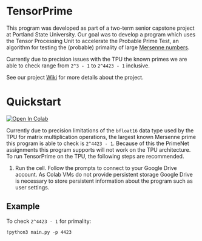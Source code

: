 # TensorPrime

This program was developed as part of a two-term senior capstone project at Portland State University. Our goal was to develop a program which uses the Tensor Processing Unit to accelerate the Probable Prime Test, an algorithm for testing the (probable) primality of large [Mersenne numbers](https://mathworld.wolfram.com/MersenneNumber.html).

Currently due to precision issues with the TPU the known primes we are able to check range from `2^3 - 1` to `2^4423 - 1` inclusive.

See our project [Wiki](https://github.com/TPU-Mersenne-Prime-Search/TensorPrime/wiki) for more details about the project.

# Quickstart
[![Open In Colab](https://colab.research.google.com/assets/colab-badge.svg)](https://colab.research.google.com/github/TPU-Mersenne-Prime-Search/TensorPrime/blob/master/GoogleColabTPU.ipynb)

Currently due to precision limitations of the `bfloat16` data type used by the TPU for matrix multiplication operations, the largest known Mersenne prime this program is able to check is `2^4423 - 1`. Because of this the PrimeNet assignments this program supports will not work on the TPU architecture. To run TensorPrime on the TPU, the following steps are recommended.

1. Run the cell. Follow the prompts to connect to your Google Drive account. As Colab VMs do not provide persistent storage Google Drive is necessary to store persistent information about the program such as user settings.

## Example

To check `2^4423 - 1` for primality:

```
!python3 main.py -p 4423
```
